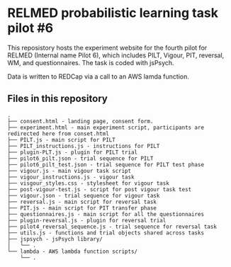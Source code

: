 # RELMED probabilistic learning task pilot #6
This reposistory hosts the experiment website for the fourth pilot for RELMED (Internal name Pilot 6), which includes PILT, Vigour, PIT, reversal, WM, and questionnaires. The task is coded with jsPsych.

Data is written to REDCap via a call to an AWS lamda function.

## Files in this repository
```
.
├── consent.html - landing page, consent form.
├── experiment.html - main experiment script, participants are redirected here from conset.html
├── PILT.js - main script for PILT
├── PILT_instructions.js - instructions for PILT
├── plugin-PLT.js - plugin for PILT trial
├── pilot6_pilt.json - trial sequence for PILT
├── pilot6_pilt_test.json - trial sequence for PILT test phase
├── vigour.js - main vigour task script
├── vigour_instructions.js - vigour task 
├── visgour_styles.css - stylesheet for vigour task
├── post-vigour-test.js - script for post vigour task test
├── vigour.json - trial sequence for vigour task
├── reversal.js - main script for reversal task
├── PIT.js - main script for PIT transfer phase
├── questionnaires.js - main script for all the questionnaires
├── plugin-reversal.js - plugin for reversal trial
├── pilot4_reversal_sequence.js - trial sequence for reversal task
├── utils.js - functions and trial objects shared across tasks
├── jspsych - jsPsych library/
│   └── .
└── lambda - AWS lambda function scripts/
    └── .
```
